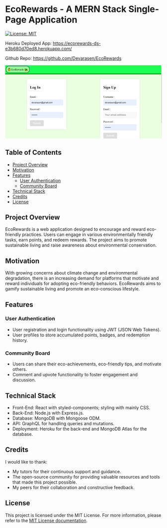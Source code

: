 
# EcoRewards - A MERN Stack Single-Page Application

[![License: MIT](https://img.shields.io/badge/License-MIT-yellow.svg)](https://opensource.org/licenses/MIT)

Heroku Deployed App: https://ecorewards-ds-e3b680d70ed8.herokuapp.com/

Github Repo: https://github.com/Devarasen/EcoRewards


![Screenshot](./client/public/Project%20Screenshot.PNG)


## Table of Contents

- [Project Overview](#project-overview)
- [Motivation](#motivation)
- [Features](#features)
  - [User Authentication](#user-authentication)
  - [Community Board](#community-board)
- [Technical Stack](#technical-stack)
- [Credits](#credits)
- [License](#license)



## Project Overview

EcoRewards is a web application designed to encourage and reward eco-friendly practices. Users can engage in various environmentally friendly tasks, earn points, and redeem rewards. The project aims to promote sustainable living and raise awareness about environmental conservation.

## Motivation

With growing concerns about climate change and environmental degradation, there is an increasing demand for platforms that motivate and reward individuals for adopting eco-friendly behaviors. EcoRewards aims to gamify sustainable living and promote an eco-conscious lifestyle.

## Features

### User Authentication

- User registration and login functionality using JWT (JSON Web Tokens).
- User profiles to store accumulated points, badges, and redemption history.

### Community Board

- Users can share their eco-achievements, eco-friendly tips, and motivate others.
- Comment and upvote functionality to foster engagement and discussion.

## Technical Stack

- Front-End: React with styled-components; styling with mainly CSS.
- Back-End: Node.js with Express.js.
- Database: MongoDB with Mongoose ODM.
- API: GraphQL for handling queries and mutations.
- Deployment: Heroku for the back-end and MongoDB Atlas for the database.

## Credits

I would like to thank:
- My tutors for their continuous support and guidance.
- The open-source community for providing valuable resources and tools that made this project possible.
- My peers for their collaboration and constructive feedback.

## License

This project is licensed under the MIT License. For more information, please refer to the [MIT License documentation](https://opensource.org/licenses/MIT).